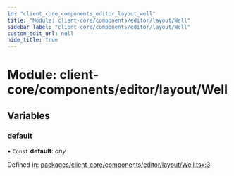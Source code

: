 ```yaml
---
id: "client_core_components_editor_layout_well"
title: "Module: client-core/components/editor/layout/Well"
sidebar_label: "client-core/components/editor/layout/Well"
custom_edit_url: null
hide_title: true
---
```


# Module: client-core/components/editor/layout/Well

## Variables

### default

• `Const` **default**: *any*

Defined in: [packages/client-core/components/editor/layout/Well.tsx:3](https://github.com/xr3ngine/xr3ngine/blob/9d253dc38/packages/client-core/components/editor/layout/Well.tsx#L3)
